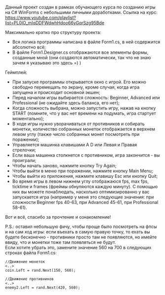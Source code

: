 Данный проект создан в рамках обучающего курса по созданию игры на C# WinForms с небольшими личными доработками.
Ссылка на курс: https://www.youtube.com/playlist?list=PL0lO_mIqDDFWdwhHdoo66yGqrSzg95Bde

Максимально кратко про структуру проекта:
 - Вся логика программы написана в файле Form1.cs, в ней содержится абсолютно всё;
 - В файле Form1.Designer.cs отображаются все элементы формы, созданные мной (они создаются автоматически, так что не знаю зачем я указываю это здесь =) )

Геймплей:
 - При запуске программы открывается окно с игрой. Его можно свободно перемещать по экрану, кроме случая, когда игра запущена и происходит основной экшен;
 - Перед началом игры выбирается сложность: Beginner, Advanced или Professional (не ожидайте здесь баланса, его нет);
 - Когда сложность выбрана, можно запустить игру, нажав на кнопку START (помните, что у вас нет времени на подумать, игра стартует моментально);
 - В ходе игры нужно уворачиваться от противников и собирать монетки, количество собранных монеток отображается в верхнем левом углу (также число собранных монет посмотреть при поражении);
 - Управляется машинка клавишами A D или Левая и Правая стрелочки;
 - Если ваша машинка столкнется с противником, игра закончится - вы проиграли;
 - Чтобы начать заново, нажмите кнопку Try Again;
 - Чтобы выйти в меню при поражении, нажмите кнопку Main Menu;
 - Чтобы выйти из приложения, нажмите клавишу Esc или кнопку Quit;
 - Во время игры в левом нижнем углу отображаюся fps, max fps, ticktime и frames (фреймы обнуляются каждую минуту). С помощью них вы можете понаблюдать, насколько оптимизированно у вас запускается игра (например у меня это следующие значения: при сложности Beginner fps 40-63, при Advanced 45-61, при Professional 58-61).

Вот и всё, спасибо за прочтение и ознакомление!

P.S.: оставил небольшую фичу, чтобы проще было посмотреть на фпсы и на сам ход игры: если въехать в самую правую точку, то ехать вы будете бесконечно - противники просто там не появляются, но имейте ввиду, что и монетки тоже там появляться не будут.\
Если хотите убрать это, замените значение 560 на 700 в следующих строках файла Form1.cs:
```
//Движение монеток
<..>
coin.Left = rand.Next(150, 560);

//Движение противников
<..>
enemy2.Left = rand.Next(420, 560);
```
